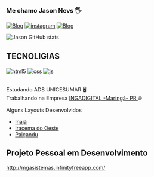 ### Me chamo Jason Nevs 🖐️

[![Blog](https://img.shields.io/website?label=ingadigital.com.br&style=for-the-badge&url=https://sujeitoprogramador.com/)](http://ingadigital.com.br/)
[![instagram](https://img.shields.io/badge/Instagram-E4405F?style=for-the-badge&logo=instagram&logoColor=white)](https://www.instagram.com/jasonworries)
[![Blog](https://img.shields.io/website?label=mgasistemas.com&style=for-the-badge&url=https://sujeitoprogramador.com/)](http://mgasistemas.infinityfreeapp.com/)

![Jason GitHub stats](https://github-readme-stats.vercel.app/api?username=JasonAneves&show_icons=true&theme=dracula)

## TECNOLIGIAS

<div>
 <img align="center" alt="html5" src="https://img.shields.io/badge/HTML5-E34F26?style=for-the-badge&logo=html5&logoColor=white" />
  <img align="center" alt="css" src="https://img.shields.io/badge/CSS3-1572B6?style=for-the-badge&logo=css3&logoColor=white" />
  <img align="center" alt="js" src="https://img.shields.io/badge/JavaScript-F7DF1E?style=for-the-badge&logo=javascript&logoColor=black" />
</div><br>

Estudando ADS UNICESUMAR 🖥️<br>
Trabalhando na Empresa <a href="http://ingadigital.com.br/"> INGADIGITAL -Maringá- PR </a>🌐<br>

Alguns Layouts Desenvolvidos
<ul>
  <li class="nav-item">
    <a class="nav-link" href="http://www.inaja.pr.gov.br/">Inajá</a>
</li>              
  <li class="nav-item">
    <a class="nav-link" href="http://www.iracemadooeste.pr.gov.br/">Iracema do Oeste</a>
</li>              
  <li class="nav-item">
    <a class="nav-link" href="http://www.paicandu.pr.gov.br/">Paiçandu</a>
</li>                    
</ul>

## Projeto Pessoal em Desenvolvimento 
http://mgasistemas.infinityfreeapp.com/

